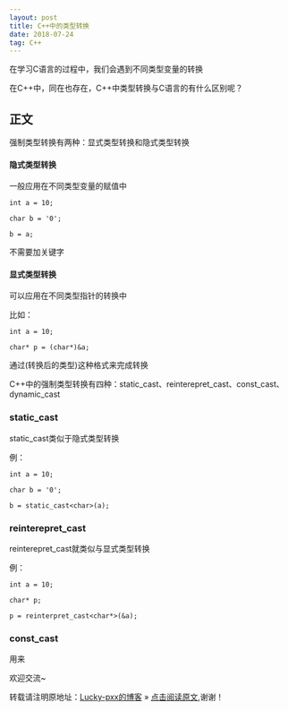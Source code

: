 ```yaml
---
layout: post
title: C++中的类型转换
date: 2018-07-24
tag: C++
---  
```


在学习C语言的过程中，我们会遇到不同类型变量的转换


在C++中，同在也存在，C++中类型转换与C语言的有什么区别呢？

## 正文

强制类型转换有两种：显式类型转换和隐式类型转换

#### 隐式类型转换

一般应用在不同类型变量的赋值中

	int a = 10;
	
	char b = '0';
	
	b = a;
	
不需要加关键字

#### 显式类型转换

可以应用在不同类型指针的转换中

比如：

	int a = 10;
	
	char* p = (char*)&a;
	
通过(转换后的类型)这种格式来完成转换

C++中的强制类型转换有四种：static_cast、reinterepret_cast、const_cast、dynamic_cast

### static_cast

static_cast类似于隐式类型转换

例：
	
	int a = 10;
	
	char b = '0';
	
	b = static_cast<char>(a);

### reinterepret_cast

reinterepret_cast就类似与显式类型转换

例：

	int a = 10;
	
	char* p;
	
	p = reinterpret_cast<char*>(&a);

### const_cast

用来
	
欢迎交流~
  
转载请注明原地址：[Lucky-pxx的博客](http://www.bingoxin.top) » [点击阅读原文](http://www.bingoxin.top/2018/07/%E6%B5%8B%E8%AF%95%E7%94%A8%E4%BE%8B%E7%9A%84%E6%92%B0%E5%86%99/),谢谢！